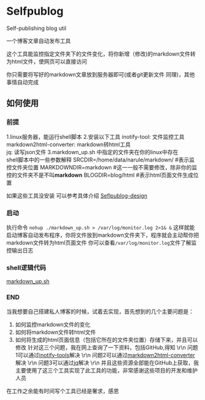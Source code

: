 # Selfpublog
Self-publishing blog util

一个博客文章自动发布工具

这个工具能监控指定文件夹下的文件变化，将你新增（修改)的markdown文件转为html文件，使网页可以直接访问

你只需要将写好的markdown文章放到服务器即可(或者git更新文件 同理)，其他事情自动完成

## 如何使用

### 前提
1.linux服务器，能运行shell脚本
2.安装以下工具
  inotify-tool: 文件监控工具
  markdown2html-converter: markdown转html工具  
  jq: 读写json文件
3.markdown_up.sh 中指定的文件夹在你的linux中存在  
  shell脚本中的一些参数解释
  SRCDIR=/home/data/narule/markdown/ #表示监控文件夹位置
  MARKDOWNDIR=markdown #这一一般不需要修改，除非你的监控的文件夹不是不叫**markdown**
  BLOGDIR=blog/html   #表示html页面文件生成位置

如果这些工具没安装 可以参考具体介绍 [Seflpublog-design](markdown/2020-07-25-博客部署设计和构建%5E%5EBlog%20deployment%20design%20and%20construction.md)

### 启动
执行命令
`nohup ./markdown_up.sh > /var/log/monitor.log 2>1& &`
这样就能启动博客自动发布程序，你将文件放到markdown文件夹下，程序就会主动帮你把markdown文件转为html页面文件
你可以查看`/var/log/monitor.log`文件了解监控输出日志

### shell逻辑代码

[markdown_up.sh](markdown_up.sh)

### END

当我想要自己搭建私人博客的时候，试着去实现，首先想到的几个主要问题是：
  1. 如何监控markdown文件的变化
  2. 如何将markdown文件转html文件
  3. 如何将生成的html页面信息（包括它所在的文件夹位置）存储下来，并且可以修改
针对这三个问题，我在网上查询了一下资料，包括GitHub,得知 \r\n
  问题1可以通过[inotify-tools](https://github.com/inotify-tools/inotify-tools)解决 \r\n
  问题2可以通过[markdown2html-converter](https://github.com/magiclen/markdown2html-converter)解决 \r\n
  问题3可以通过[jq](https://github.com/stedolan/jq)解决 \r\n
  并且这些资源全部能在GitHub上获取，我主要使用了这三个工具实现了此工具的功能，非常感谢这些项目的开发和维护人员
  
在工作之余能有时间写个工具已经是奢求，感恩
